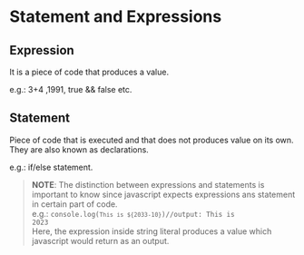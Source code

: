 # Statement and Expressions

## Expression

It is a piece of code that produces a value.

e.g.: 3+4 ,1991, true && false etc.

## Statement

Piece of code that is executed and that does not produces value on its own. They are also known as declarations.

e.g.: if/else statement.

> **NOTE**: The distinction between expressions and statements is important to know since javascript expects expressions ans statement in certain part of code. <br/>
> e.g.: <code>console.log(`This is ${2033-10}`)//output: This is 2023</code><br/>
> Here, the expression inside string literal produces a value which javascript would return as an output.
